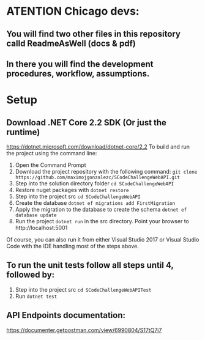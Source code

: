 # ATENTION Chicago devs:
## You will find two other files in this repository calld ReadmeAsWell (docs & pdf)
## In there you will find the development procedures, workflow, assumptions.

# Setup 

## Download .NET Core 2.2 SDK (Or just the runtime)

https://dotnet.microsoft.com/download/dotnet-core/2.2
To build and run the project using the command line:
1.	Open the Command Prompt
2.	Download the project repository with the following command: `git clone https://github.com/maximojgonzalezc/SCodeChallengeWebAPI.git`
3.	Step into the solution directory folder `cd SCodeChallengeWebAPI`
4.	Restore nuget packages with `dotnet restore`
5.	Step into the project src `cd SCodeChallengeWebAPI`
6.	Create the database `dotnet ef migrations add FirstMigration`
7.	Apply the migration to the database to create the schema `dotnet ef database update`
8.	Run the project `dotnet run` in the src directory.
Point your browser to http://localhost:5001

Of course, you can also run it from either Visual Studio 2017 or Visual Studio Code with the IDE handling most of the steps above. 

## To run the unit tests follow all steps until 4, followed by:
1.	Step into the project src `cd SCodeChallengeWebAPITest`
2.	Run `dotnet test`

## API Endpoints documentation:
https://documenter.getpostman.com/view/6990804/S17tQ7i7

